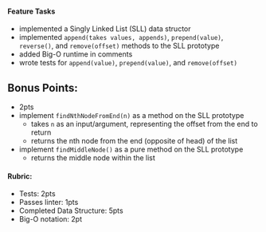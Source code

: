 #### Feature Tasks  
* implemented a Singly Linked List (SLL) data structor  
* implemented `append(takes values, appends)`, `prepend(value)`, `reverse()`, and `remove(offset)` methods to the SLL prototype
* added Big-O runtime in comments
* wrote tests for `append(value)`, `prepend(value)`, and `remove(offset)`

## Bonus Points:
  * 2pts
  * implement `findNthNodeFromEnd(n)` as a method on the SLL prototype
    * takes `n` as an input/argument, representing the offset from the end to return
    * returns the nth node from the end (opposite of head) of the list
  * implement `findMiddleNode()` as a pure method on the SLL prototype
    * returns the middle node within the list

#### Rubric:
  * Tests: 2pts
  * Passes linter: 1pts
  * Completed Data Structure: 5pts
  * Big-O notation: 2pt
